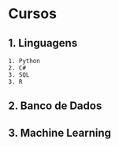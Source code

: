# Cursos


## 1. Linguagens

	1. Python
	2. C# 
	3. SQL
	3. R 

## 2. Banco de Dados



## 3. Machine Learning